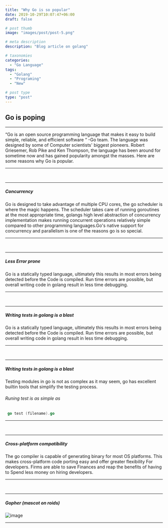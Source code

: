 ```yaml
---
title: "Why Go is so popular"
date: 2019-10-29T10:07:47+06:00
draft: false

# post thumb
image: "images/post/post-5.png"

# meta description
description: "Blog article on golang"

# taxonomies
categories: 
  - "Go Language"
tags:
  - "Golang"
  - "Programing"
  - "New"

# post type
type: "post"
---
```


## Go is poping


<hr>

“Go is an open source programming language that makes it easy to build simple, reliable, and efficient software “ -Go team.
The language was designed by some of  Computer scientists' biggest pioneers. Robert Griesemer, Rob Pike and Ken Thompson,
the language has been around for sometime now  and has gained popularity amongst the masses. Here are some reasons why Go is popular.

<hr>
<br>
<hr>

##### Concurrency

Go is designed to take advantage of multiple CPU cores, the go scheduler is where the magic happens. The scheduler takes care of running  goroutines at the most appropriate time, golangs high level abstraction of concurrency implementation makes running concurrent operations relatively simple compared to other programming languages.Go's native support for concurrency and parallelism is one of the reasons go is so special. 

<hr>

<br>
<hr>

##### Less Error prone

Go is a statically typed language, ultimately this results in most errors being detected before the
Code is compiled. Run time errors are possible, but overall writing code in golang result in less
time debugging. 
<hr>

<br>
<hr>

##### Writing tests in golang is a blast

Go is a statically typed language, ultimately this results in most errors being detected before the
Code is compiled. Run time errors are possible, but overall writing code in golang result in less
time debugging. 
<hr>

<br>
<hr>

##### Writing tests in golang is a blast

Testing modules in go is not as complex as it may seem,
go has excellent builtin tools that simplify the testing process.

###### Runing test is as simple as
```Go 
 go test (filename).go

```
<hr>


<br>
<hr>

##### Cross-platform compatibility 

The go compiler is capable of generating binary for most OS platforms.
This makes cross-platform code porting easy and offer greater flexibility
For developers. Firms are able to save Finances and reap the benefits of having to 
Spend less money on hiring developers.
<hr>

<br>
<hr>

##### Gopher (mascot on roids)

![image](../../images/post/post-5.1.jpg)

<hr>

